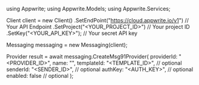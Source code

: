 using Appwrite;
using Appwrite.Models;
using Appwrite.Services;

Client client = new Client()
    .SetEndPoint("https://cloud.appwrite.io/v1") // Your API Endpoint
    .SetProject("<YOUR_PROJECT_ID>") // Your project ID
    .SetKey("<YOUR_API_KEY>"); // Your secret API key

Messaging messaging = new Messaging(client);

Provider result = await messaging.CreateMsg91Provider(
    providerId: "<PROVIDER_ID>",
    name: "<NAME>",
    templateId: "<TEMPLATE_ID>", // optional
    senderId: "<SENDER_ID>", // optional
    authKey: "<AUTH_KEY>", // optional
    enabled: false // optional
);